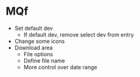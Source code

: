 # MQf

- Set default dev
  - If default dev, remove select dev from entry
- Change some icons
- Download area
  - File options
  - Define file name
  - More control over date range
